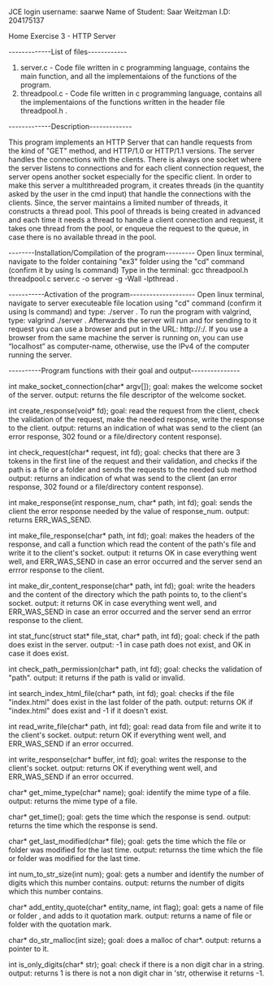 JCE login username: saarwe
Name of Student: Saar Weitzman
I.D: 204175137

Home Exercise 3 - HTTP Server


-------------List of files------------

1. server.c - Code file written in c programming language, contains the main function, and all the implementaions of the functions of the program.
2. threadpool.c - Code file written in c programming language, contains all the implementaions of the functions written in the header file threadpool.h .


-------------Description-------------

This program implements an HTTP Server that can handle requests from the kind of "GET" method, and HTTP/1.0 or HTTP/1.1 versions.
The server handles the connections with the clients. There is always one socket where the server listens to connections and for each client connection request, the
server opens another socket especially for the specific client. In order to make this server a multithreaded program, it creates threads (in the quantity asked by
the user in the cmd input) that handle the connections with the clients. Since, the server maintains a limited number of threads, it constructs a thread pool.
This pool of threads is being created in advanced and each time it needs a thread to handle a client connection and request, it takes one thread from the pool,
or enqueue the request to the queue, in case there is no available thread in the pool.


--------Installation/Compilation of the program---------
Open linux terminal, navigate to the folder containing "ex3" folder using the "cd" command (confirm it by using ls command)
Type in the terminal: gcc threadpool.h threadpool.c server.c -o server -g -Wall -lpthread .


-----------Activation of the program--------------------
Open linux terminal, navigate to server executeable file location using "cd" command (confirm it using ls command) and type: 
./server <port> <pool-size> <max-number-of-request> .
To run the program with valgrind, type: valgrind ./server <port> <pool-size> <max-number-of-request> .
Afterwards the server will run and for sending to it request you can use a browser and put in the URL: http://<computer-name>:<port>/<your-path>.
If you use a browser from the same machine the server is running on, you can use “localhost” as computer-name, otherwise, use the IPv4 of the computer running the server.


----------Program functions with their goal and output---------------

int make_socket_connection(char* argv[]);
goal: makes the welcome socket of the server.
output: returns the file descriptor of the welcome socket.

int create_response(void* fd);
goal: read the request from the client, check the validation of the request, make the needed response, write the response to the client.
output: returns an indication of what was send to the client (an error response, 302 found or a file/directory content response).

int check_request(char* request, int fd);
goal: checks that there are 3 tokens in the first line of the request and their validation, and checks if the path is a file or a folder and sends
the requests to the needed sub method
output: returns an indication of what was send to the client (an error response, 302 found or a file/directory content response).

int make_response(int response_num, char* path, int fd);
goal: sends the client the error response needed by the value of response_num.
output: returns ERR_WAS_SEND.

int make_file_response(char* path, int fd);
goal: makes the headers of the response, and call a function which read the content of the path's file and write it to the client's socket.
output: it returns OK in case everything went well, and ERR_WAS_SEND in case an error occurred and the server send an errror response to the client.

int make_dir_content_response(char* path, int fd);
goal: write the headers and the content of the directory which the path points to, to the client's socket.
output: it returns OK in case everything went well, and ERR_WAS_SEND in case an error occurred and the server send an errror response to the client.

int stat_func(struct stat* file_stat, char* path, int fd);
goal: check if the path does exist in the server.
output: -1 in case path does not exist, and OK in case it does exist.

int check_path_permission(char* path, int fd);
goal: checks the validation of "path".
output: it returns if the path is valid or invalid.

int search_index_html_file(char* path, int fd);
goal: checks if the file "index.html" does exist in the last folder of the path.
output: returns OK if "index.html" does exist and -1 if it doesn't exist.

int read_write_file(char* path, int fd);
goal: read data from file and write it to the client's socket.
output: return OK if everything went well, and ERR_WAS_SEND if an error occurred.

int write_response(char* buffer, int fd);
goal: writes the response to the client's socket.
output: returns OK if everything went well, and ERR_WAS_SEND if an error occurred.

char* get_mime_type(char* name);
goal: identify the mime type of a file.
output: returns the mime type of a file.

char* get_time();
goal: gets the time which the response is send.
output: returns the time which the response is send.

char* get_last_modified(char* file);
goal: gets the time which the file or folder was modified for the last time.
output: returnss the time which the file or folder was modified for the last time.

int num_to_str_size(int num);
goal: gets a number and identify the number of digits which this number contains.
output: returns the number of digits which this number contains.

char* add_entity_quote(char* entity_name, int flag);
goal: gets a name of file or folder , and adds to it quotation mark.
output: returns a name of file or folder with the quotation mark.

char* do_str_malloc(int size);
goal: does a malloc of char*.
output: returns a pointer to it.

int is_only_digits(char* str);
goal: check if there is a non digit char in a string.
output: returns 1 is there is not a non digit char in 'str, otherwise it returns -1.
